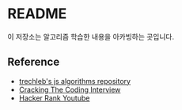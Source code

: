 # README
이 저장소는 알고리즘 학습한 내용을 아카빙하는 곳입니다.

## Reference 
- [trechleb's js algorithms repository](https://github.com/trekhleb/javascript-algorithms)
- [Cracking The Coding Interview](https://g.co/kgs/BFNVa9)
- [Hacker Rank Youtube](https://www.youtube.com/channel/UCOf7UPMHBjAavgD0Qw5q5ww/videos)